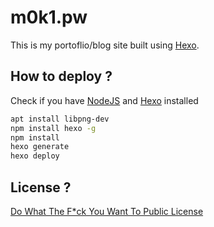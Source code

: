 # m0k1.pw
This is my portoflio/blog site built using [Hexo](https://hexo.io/).  


## How to deploy ?
Check if you have [NodeJS](https://nodejs.org/en/) and  [Hexo](https://hexo.io/docs/index.html#Install-Hexo) installed
```bash
apt install libpng-dev  
npm install hexo -g
npm install
hexo generate  
hexo deploy  
```

## License ?
[Do What The F*ck You Want To Public License](https://choosealicense.com/licenses/wtfpl/)
